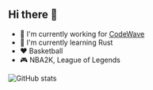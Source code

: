 ## Hi there 👋

<!--
**YufJi/YufJi** is a ✨ _special_ ✨ repository because its `README.md` (this file) appears on your GitHub profile.

Here are some ideas to get you started:

- 🔭 I’m currently working on ...
- 🌱 I’m currently learning ...
- 👯 I’m looking to collaborate on ...
- 🤔 I’m looking for help with ...
- 💬 Ask me about ...
- 📫 How to reach me: ...
- 😄 Pronouns: ...
- ⚡ Fun fact: ...
-->


- 💼 I'm currently working for [CodeWave](https://github.com/netease-lcap)
- 🌱 I'm currently learning Rust
- ❤️ Basketball
- 🎮 NBA2K, League of Legends

![GitHub stats](https://github-readme-stats.vercel.app/api?username=YufJi&show_icons=true&theme=transparent)

